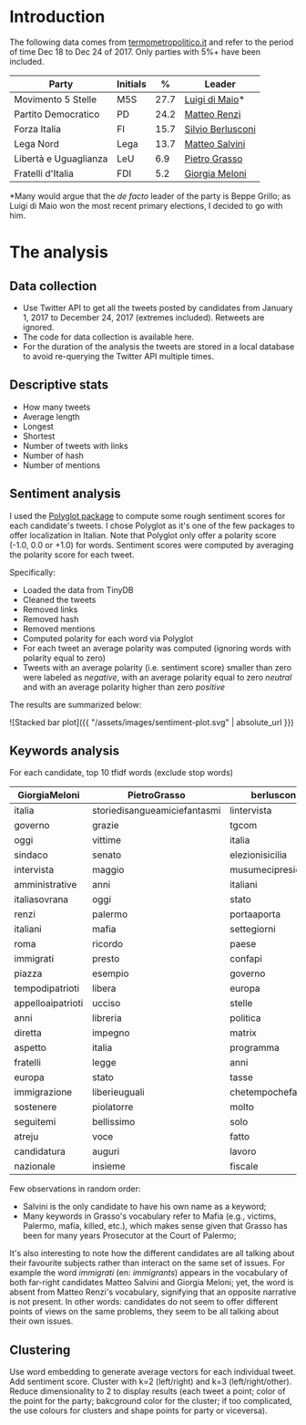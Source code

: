 # Introduction

The following data comes from [termometropolitico.it](https://www.termometropolitico.it/sondaggi-politici-elettorali) and refer to the period of time Dec 18 to Dec 24 of 2017. Only parties with 5%+ have been included.

| Party | Initials | % | Leader
| ----------- | ----------- | ----------- | ----------- |
| Movimento 5 Stelle | M5S | 27.7 | [Luigi di Maio](https://twitter.com/luigidimaio)*
| Partito Democratico | PD | 24.2 | [Matteo Renzi](https://twitter.com/matteorenzi)
| Forza Italia | FI | 15.7 | [Silvio Berlusconi](https://twitter.com/berlusconi)
| Lega Nord | Lega | 13.7 | [Matteo Salvini](https://twitter.com/matteosalvinimi)
| Libertà e Uguaglianza | LeU | 6.9 | [Pietro Grasso](https://twitter.com/PietroGrasso)
| Fratelli d'Italia | FDI | 5.2 | [Giorgia Meloni](https://twitter.com/GiorgiaMeloni)

*Many would argue that the *de facto* leader of the party is Beppe Grillo; as Luigi di Maio won the most recent primary elections, I decided to go with him.

# The analysis

## Data collection

- Use Twitter API to get all the tweets posted by candidates from January 1, 2017 to December 24, 2017 (extremes included). Retweets are ignored.
- The code for data collection is available here.
- For the duration of the analysis the tweets are stored in a local database to avoid re-querying the Twitter API multiple times.

## Descriptive stats

- How many tweets
- Average length
- Longest
- Shortest
- Number of tweets with links
- Number of hash
- Number of mentions

## Sentiment analysis

I used the [Polyglot package](http://polyglot.readthedocs.io/en/latest/Sentiment.html) to compute some rough sentiment scores for each candidate's tweets. I chose Polyglot as it's one of the few packages to offer localization in Italian. Note that Polyglot only offer a polarity score (-1.0, 0.0 or +1.0) for words. Sentiment scores were computed by averaging the polarity score for each tweet.

Specifically:

- Loaded the data from TinyDB
- Cleaned the tweets
 - Removed links
 - Removed hash
 - Removed mentions
- Computed polarity for each word via Polyglot
- For each tweet an average polarity was computed (ignoring words with polarity equal to zero)
- Tweets with an average polarity (i.e. sentiment score) smaller than zero were labeled as *negative*, with an average polarity equal to zero *neutral* and with an average polarity higher than zero *positive*

The results are summarized below:

![Stacked bar plot]({{ "/assets/images/sentiment-plot.svg" | absolute_url }})


## Keywords analysis

For each candidate, top 10 tfidf words (exclude stop words)

| GiorgiaMeloni     | PietroGrasso                 | berlusconi         | luigidimaio        | matteorenzi | matteosalvinimi   | 
|-------------------|------------------------------|--------------------|--------------------|-------------|-------------------| 
| italia            | storiedisangueamiciefantasmi | lintervista        | stelle             | avanti      | salvini           | 
| governo           | grazie                       | tgcom              | renzi              | lingotto    | lega              | 
| oggi              | vittime                      | italia             | governo            | trenopd     | italia            | 
| sindaco           | senato                       | elezionisicilia    | oggi               | lavoro      | stopinvasione     | 
| intervista        | maggio                       | musumecipresidente | diretta            | oggi        | italiani          | 
| amministrative    | anni                         | italiani           | italia             | italia      | primagliitaliani  | 
| italiasovrana     | oggi                         | stato              | sceglieteilfuturo  | assembleapd | andiamoagovernare | 
| renzi             | palermo                      | portaaporta        | movimento          | insieme     | dimartedi         | 
| italiani          | mafia                        | settegiorni        | rally              | scuolapd    | lintervista       | 
| roma              | ricordo                      | paese              | ospite             | futuro      | live              | 
| immigrati         | presto                       | confapi            | voto               | millegiorni | ottoemezzo        | 
| piazza            | esempio                      | governo            | sicilia            | portaaporta | amici             | 
| tempodipatrioti   | libera                       | europa             | tour               | europa      | governo           | 
| appelloaipatrioti | ucciso                       | stelle             | grazie             | grazie      | portaaporta       | 
| anni              | libreria                     | politica           | solo               | istat       | congressolega     | 
| diretta           | impegno                      | matrix             | paese              | perché      | anni              | 
| aspetto           | italia                       | programma          | prima              | finestra    | renzi             | 
| fratelli          | legge                        | anni               | grande             | scienza     | gabbiaopen        | 
| europa            | stato                        | tasse              | italiani           | euro        | casa              | 
| immigrazione      | liberieuguali                | chetempochefa      | legge              | politica    | pontida           | 
| sostenere         | piolatorre                   | molto              | sera               | democratica | video             | 
| seguitemi         | bellissimo                   | solo               | lotti              | andiamo     | agorarai          | 
| atreju            | voce                         | fatto              | renziconfessa      | cosa        | immigrati         | 
| candidatura       | auguri                       | lavoro             | rispettoperzuccaro | prima       | diretta           | 
| nazionale         | insieme                      | fiscale            | romeo              | tempo       | matrix            | 

Few observations in random order:

- Salvini is the only candidate to have his own name as a keyword;
- Many keywords in Grasso's vocabulary refer to Mafia (e.g., victims, Palermo, mafia, killed, etc.), which makes sense given that Grasso has been for many years Prosecutor at the Court of Palermo;

It's also interesting to note how the different candidates are all talking about their favourite subjects rather than interact on the same set of issues. For example the word *immigrati* (en: *immigrants*) appears in the vocabulary of both far-right candidates Matteo Salvini and Giorgia Meloni; yet, the word is absent from Matteo Renzi's vocabulary, signifying that an opposite narrative is not present. In other words: candidates do not seem to offer different points of views on the same problems, they seem to be all talking about their own issues.


## Clustering

Use word embedding to generate average vectors for each individual tweet. Add sentiment score. Cluster with k=2 (left/right) and k=3 (left/right/other). Reduce dimensionality to 2 to display results (each tweet a point; color of the point for the party; bakcground color for the cluster; if too complicated, the use colours for clusters and shape points for party or viceversa). 
